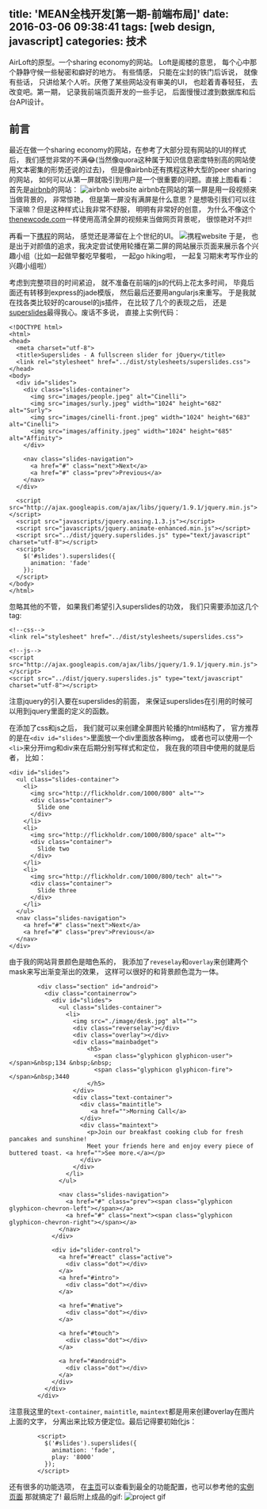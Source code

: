 title: 'MEAN全栈开发[第一期-前端布局]'
date: 2016-03-06 09:38:41
tags: [web design, javascript]
categories: 技术
---

AirLoft的原型。一个sharing economy的网站。 Loft是阁楼的意思， 每个心中那个静静守候一些秘密和癖好的地方。 有些情感， 只能在尘封的铁门后诉说， 就像有些话， 只讲给某个人听。厌倦了某些网站没有审美的UI， 也趁着青春轻狂， 去改变吧。第一期， 记录我前端页面开发的一些手记， 后面慢慢过渡到数据库和后台API设计。

<!-- more -->

## 前言

最近在做一个sharing economy的网站，在参考了大部分现有网站的UI的样式后， 我们感觉非常的不满😂(当然像quora这种属于知识信息密度特别高的网站使用文本密集的形势还说的过去)， 但是像airbnb还有携程这种大型的peer sharing的网站， 如何可以从第一屏就吸引到用户是一个很重要的问题。直接上图看看：
首先是[airbnb](https://www.airbnb.ca/)的网站：
![airbnb website](http://ww1.sinaimg.cn/large/c5ee78b5gw1f1mrezw5z0j21kw0t9dqn.jpg)
airbnb在网站的第一屏是用一段视频来当做背景的， 非常惊艳， 但是第一屏没有满屏是什么意思？是想吸引我们可以往下滚嘛？但是这种样式让我非常不舒服， 明明有非常好的创意， 为什么不像这个[thenewcode.com](http://thenewcode.com/samples/polina.html)一样使用高清全屏的视频来当做网页背景呢， 很惊艳对不对!!

再看一下[携程](http://www.ctrip.com/#ctm_ref=nb_cn_top)的网站， 感觉还是滞留在上个世纪的UI。
![携程website](http://ww2.sinaimg.cn/large/c5ee78b5gw1f1mrhyoxpvj21kw0t7qiu.jpg)
于是， 也是出于对颜值的追求，我决定尝试使用轮播在第二屏的网站展示页面来展示各个兴趣小组（比如一起做早餐吃早餐啦， 一起go hiking啦， 一起复习期末考写作业的兴趣小组啦）

考虑到完整项目的时间紧迫， 就不准备在前端的js的代码上花太多时间， 毕竟后面还有转移到express的jade模版， 然后最后还要用angularjs来重写。 于是我就在找各类比较好的carousel的js插件， 在比较了几个的表现之后， 还是[superslides](https://github.com/nicinabox/superslides)最得我心。废话不多说， 直接上实例代码：

```
<!DOCTYPE html>
<html>
<head>
  <meta charset="utf-8">
  <title>Superslides - A fullscreen slider for jQuery</title>
  <link rel="stylesheet" href="../dist/stylesheets/superslides.css">
</head>
<body>
  <div id="slides">
    <div class="slides-container">
      <img src="images/people.jpeg" alt="Cinelli">
      <img src="images/surly.jpeg" width="1024" height="682" alt="Surly">
      <img src="images/cinelli-front.jpeg" width="1024" height="683" alt="Cinelli">
      <img src="images/affinity.jpeg" width="1024" height="685" alt="Affinity">
    </div>

    <nav class="slides-navigation">
      <a href="#" class="next">Next</a>
      <a href="#" class="prev">Previous</a>
    </nav>
  </div>

  <script src="http://ajax.googleapis.com/ajax/libs/jquery/1.9.1/jquery.min.js"></script>
  <script src="javascripts/jquery.easing.1.3.js"></script>
  <script src="javascripts/jquery.animate-enhanced.min.js"></script>
  <script src="../dist/jquery.superslides.js" type="text/javascript" charset="utf-8"></script>
  <script>
    $('#slides').superslides({
      animation: 'fade'
    });
  </script>
</body>
</html>
```

忽略其他的不管， 如果我们希望引入superslides的功效， 我们只需要添加这几个tag:

```
<!--css-->
<link rel="stylesheet" href="../dist/stylesheets/superslides.css">

<!--js-->
<script src="http://ajax.googleapis.com/ajax/libs/jquery/1.9.1/jquery.min.js"></script>
<script src="../dist/jquery.superslides.js" type="text/javascript" charset="utf-8"></script>
```

注意jquery的引入要在superslides的前面， 来保证superslides在引用的时候可以用到jquery里面的定义的函数。

在添加了css和js之后， 我们就可以来创建全屏图片轮播的html结构了， 官方推荐的是在`<div id="slides">`里面放一个div里面放各种img， 或者也可以使用一个`<li>`来分开img和div来在后期分别写样式和定位， 我在我的项目中使用的就是后者， 比如：

```
<div id="slides">
  <ul class="slides-container">
    <li>
      <img src="http://flickholdr.com/1000/800" alt="">
      <div class="container">
        Slide one
      </div>
    </li>
    <li>
      <img src="http://flickholdr.com/1000/800/space" alt="">
      <div class="container">
        Slide two
      </div>
    </li>
    <li>
      <img src="http://flickholdr.com/1000/800/tech" alt="">
      <div class="container">
        Slide three
      </div>
    </li>
  </ul>
  <nav class="slides-navigation">
    <a href="#" class="next">Next</a>
    <a href="#" class="prev">Previous</a>
  </nav>
</div>
```

由于我的网站背景颜色是暗色系的， 我添加了`reveselay`和`overlay`来创建两个mask来写出渐变渐出的效果， 这样可以很好的和背景颜色混为一体。

```
        <div class="section" id="android">
          <div class="containerrow">
            <div id="slides">
              <ul class="slides-container">
                <li>
                  <img src="./image/desk.jpg" alt="">
                  <div class="reverselay"></div>
                  <div class="overlay"></div>
                  <div class="mainbadget">
                      <h5>
                        <span class="glyphicon glyphicon-user"></span>&nbsp;134 &nbsp;&nbsp;
                        <span class="glyphicon glyphicon-fire"></span>&nbsp;3440
                      </h5>
                  </div>
                  <div class="text-container">
                    <div class="maintitle">
                       <a href="">Morning Call</a>
                    </div>
                    <div class="maintext">
                      <p>Join our breakfast cooking club for fresh pancakes and sunshine!
                      Meet your friends here and enjoy every piece of buttered toast. <a href="">See more.</a></p>
                    </div>
                  </div>    
                </li>
              </ul>

              <nav class="slides-navigation">
                <a href="#" class="prev"><span class="glyphicon glyphicon-chevron-left"></span></a>
                <a href="#" class="next"><span class="glyphicon glyphicon-chevron-right"></span></a>
              </nav>
            </div>
            
            <div id="slider-control">
              <a href="#react" class="active">
                <div class="dot"></div>
              </a>
              <a href="#intro">
                <div class="dot"></div>
              </a>

              <a href="#native">
                <div class="dot"></div>
              </a>

              <a href="#touch">
                <div class="dot"></div>
              </a>

              <a href="#android">
                <div class="dot"></div>
              </a>
            </div>
          </div>
        </div>
```

注意我这里的`text-container`, `maintitle`, `maintext`都是用来创建overlay在图片上面的文字， 分离出来比较方便定位。最后记得要初始化js：

```
        <script>
          $('#slides').superslides({
            animation: 'fade',
            play: '8000'
          });
        </script>
```

还有很多的功能选项， 在[主页](https://github.com/nicinabox/superslides)可以查看到最全的功能配置，也可以参考他的[实例页面](http://archive.nicinabox.com/superslides/#1) 那就搞定了! 最后附上成品的gif:
![project gif](https://giant.gfycat.com/WetLongHapuka.gif)


